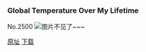 ### Global Temperature Over My Lifetime
No.2500
![图片不见了~~~](https://imgs.xkcd.com/comics/global_temperature_over_my_lifetime.png)

[原址](https://xkcd.com//2500) [下载](https://imgs.xkcd.com/comics/global_temperature_over_my_lifetime.png)

